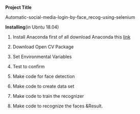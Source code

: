 **Project Title**






Automatic-social-media-login-by-face_recog-using-selenium



**Installing**(in Ubntu 18.04)



1. Install Anaconda
    first of all download Anaconda this [link]()

2. Download Open CV Package
3. Set Environmental Variables
4. Test to confirm
5. Make code for face detection
6. Make code to create data set
7. Make code to train the recognizer
8. Make code to recognize the faces &Result.






